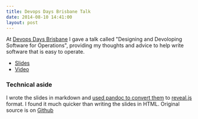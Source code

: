 ```yaml
---
title: Devops Days Brisbane Talk
date: 2014-08-10 14:41:00
layout: post
---
```

At [Devops Days Brisbane](http://devopsdays.org/events/2014-brisbane/) I gave a talk called
"Designing and Devoloping Software for Operations", providing my thoughts and advice to 
help write software that is easy to operate.

* [Slides](/devopsdays2014/)
* [Video](http://vimeo.com/102193214)

### Technical aside

I wrote the slides in markdown and 
[used pandoc to convert them](http://johnmacfarlane.net/pandoc/demo/example9/producing-slide-shows-with-pandoc.html) 
to [reveal.js](http://lab.hakim.se/reveal-js/) format. I found it much quicker than writing the
slides in HTML. Original source is on [Github](https://github.com/willthames/devopsdays2014)
